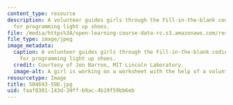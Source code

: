 ```yaml
---
content_type: resource
description: A volunteer guides girls through the Fill-in-the-blank coding activity
  for programming light up shoes.
file: /media/https%3A/open-learning-course-data-rc.s3.amazonaws.com/res-2-005-girls-who-build-make-your-own-wearables-workshop-spring-2015/faaf8301143d39ffb9ac4b19f59bb6eb_504693-59D.jpg
file_type: image/jpeg
image_metadata:
  caption: A volunteer guides girls through the Fill-in-the-blank coding activity
    for programming light up shoes.
  credit: Courtesy of Jon Barron, MIT Lincoln Laboratory.
  image-alt: A girl is working on a worksheet with the help of a volunteer.
resourcetype: Image
title: 504693-59D.jpg
uid: faaf8301-143d-39ff-b9ac-4b19f59bb6eb
---
```

